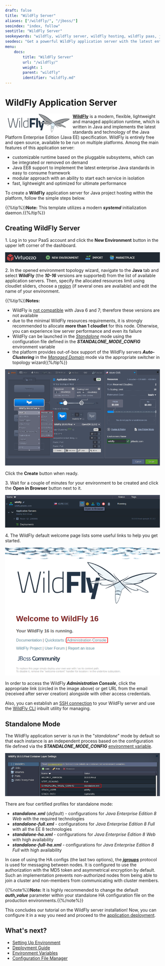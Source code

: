 ```yaml
---
draft: false
title: "WildFly Server"
aliases: ["/wildfly/", "/jboss/"]
seoindex: "index, follow"
seotitle: "WildFly Server"
seokeywords: "wildfly, wildfly server, wildfly hosting, wildfly paas, java wildfly, java ee8 wildfly, wildfly installation guide, creating wildfly server, wildfly standalone mode, wildfly domain mode, java application server, java server, java hosting"
seodesc: "Get a powerful WildFly application server with the latest enterprise Java EE8 standards support in a matter of minutes at the platform. Follow the detailed installation steps and learn about standalone and domain WildFly server modes."
menu:
    docs:
        title: "WildFly Server"
        url: "/wildfly/"
        weight: 1
        parent: "wildfly"
        identifier: "wildfly.md"
---
```


# WildFly Application Server

<img src="01-wildfly-logo.png" width="206" height="62" alt="WildFly logo" style="float:left;margin-left:7px;margin-right:7px">

**[WildFly](https://wildfly.org/)** is a modern, flexible, lightweight and managed application runtime, which is written in Java and implements the latest standards and technology of the Java Platform Enterprise Edition (Java EE) specification. WildFly is entirely free and open source, available to be run on multiple platforms.
Among the main features of this application server:

* customizable runtime based on the pluggable subsystems, which can be integrated or removed on demand
* Java EE8 support to implement the latest enterprise Java standards in easy to consume framework
* modular approach with an ability to start each service in isolation
* fast, lightweight and optimized for ultimate performance

To create a **WildFly** application server for Java project hosting within the platform, follow the simple steps below.

{{%tip%}}**Note:** This template utilizes a modern ***systemd*** initialization daemon.{{%/tip%}}


## Creating WildFly Server

1\. Log in to your PaaS account and click the **New Environment** button in the upper left corner of the dashboard.

![new environment button](02-create-new-environment-button.png)

2\. In the opened environment topology wizard, navigate to the **Java** tab and select **WildFly** (the ***10-16*** versions are supported) from the list of available application servers. Then, specify the allocated resources limit using cloudlet sliders, choose a [region](/environment-regions/) (if several ones are available) and edit the name of your environment.

{{%tip%}}**Notes:**

* WildFly is [not compatible](https://docs.wildfly.org/16/Getting_Started_Guide.html#requirements) with Java 6 and 7; therefore these versions are not available
* due to the minimal WildFly resources requirements, it is strongly recommended to allocate **more than 1 cloudlet** for this node. Otherwise, you can experience low server performance and even its failure
* WildFly can be launched in the *[Standalone](#standalone-mode)* mode using the configuration file defined in the ***STANDALONE_MODE_CONFIG*** environment variable
* the platform provides out-of-box support of the WildFly servers ***Auto-Clustering*** in the *[Managed Domain](https://www.virtuozzo.com/company/blog/wildfly-managed-domain-in-containers-auto-micro-clustering-and-scaling/)* mode via the appropriate switcher in topology wizard{{%/tip%}}

![WildFly server topology wizard](03-wildfly-server-topology-wizard.png)

Click the **Create** button when ready.

3\. Wait for a couple of minutes for your environment to be created and click the **Open in Browser** button next to it.

![WildFly open in browser](04-wildfly-open-in-browser.png)

4\. The WildFly default welcome page lists some useful links to help you get started.

![WildFly home page](05-wildfly-home-page.png)

In order to access the WildFly ***Administration Console***, click the appropriate link (circled in the image above) or get URL from the email (received after server creation) alongside with other access credentials.

Also, you can establish an [SSH connection](/ssh-access/) to your WildFly server and use the [WildFly CLI](https://docs.wildfly.org/16/Admin_Guide.html#CLI_Recipes) inbuilt utility for managing.


## Standalone Mode

The WildFly application server is run in the "*standalone*" mode by default so that each instance is an independent process based on the configuration file defined via the ***STANDALONE_MODE_CONFIG*** [environment variable](/environment-variables/).

![WildFly standalone config variable](06-wildfly-standalone-config-variable.png)

There are four certified profiles for standalone mode:

* ***standalone.xml*** (*default*) - configurations for *Java Enterprise Edition 8 Web* with the required technologies
* ***standalone-full.xml*** - configurations for *Java Enterprise Edition 8 Full* with all the EE 8 technologies
* ***standalone-ha.xml*** - configurations for *Java Enterprise Edition 8 Web* with high availability
* ***standalone-full-ha.xml*** - configurations for *Java Enterprise Edition 8 Full* with high availability

In case of using the HA configs (the last two options), the ***[jgroups](http://www.jgroups.org/)*** protocol is used for messaging between nodes. It is configured to use the authorization with the MD5 token and asymmetrical encryption by default. Such an implementation prevents non-authorized nodes from being able to join a cluster and non-members from communicating with cluster members.

{{%note%}}**Note:** It is highly recommended to change the default ***auth_value*** parameter within your standalone HA configuration file on the production environments.{{%/note%}}

This concludes our tutorial on the WildFly server installation! Now, you can configure it in a way you need and proceed to the [application deployment](/deployment-guide/).


## What's next?

* [Setting Up Environment](/setting-up-environment/)
* [Deployment Guide](/deployment-guide/)
* [Environment Variables](/environment-variables/)
* [Configuration File Manager](/configuration-file-manager/)